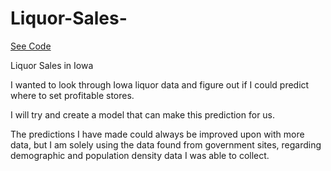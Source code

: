 # Liquor-Sales-
[See Code](https://github.com/scottokinawa/Liquor-Sales-/blob/master/Iowa%20Liquor%20Sales%20.ipynb)

Liquor Sales in Iowa 

I wanted to look through Iowa liquor data and figure out if I could predict where to set profitable stores. 

I will try and create a model that can make this prediction for us.

The predictions I have made could always be improved upon with more data, but I am solely using the data found from government sites, 
regarding demographic and population density data I was able to collect. 

